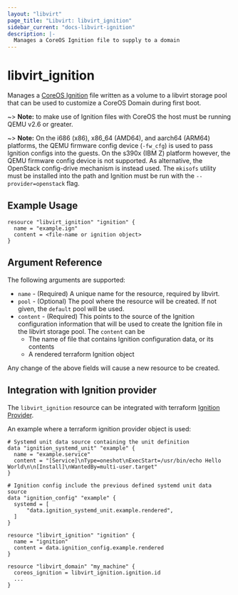 ```yaml
---
layout: "libvirt"
page_title: "Libvirt: libvirt_ignition"
sidebar_current: "docs-libvirt-ignition"
description: |-
  Manages a CoreOS Ignition file to supply to a domain
---
```


# libvirt\_ignition

Manages a [CoreOS Ignition](https://coreos.com/ignition/docs/latest/supported-platforms.html)
file written as a volume to a libvirt storage pool that can be used to customize
a CoreOS Domain during first boot.

~> **Note:** to make use of Ignition files with CoreOS the host must be running QEMU v2.6 or greater.

~> **Note:** On the i686 (x86), x86\_64 (AMD64), and aarch64 (ARM64) platforms,
the QEMU firmware config device (`-fw_cfg`) is used to pass Ignition configs
into the guests. On the s390x (IBM Z) platform however, the QEMU firmware
config device is not supported. As alternative, the OpenStack config-drive
mechanism is instead used. The `mkisofs` utility must be installed into the
path and Ignition must be run with the `--provider=openstack` flag.

## Example Usage

```hcl
resource "libvirt_ignition" "ignition" {
  name = "example.ign"
  content = <file-name or ignition object>
}

```

## Argument Reference

The following arguments are supported:

* `name` - (Required) A unique name for the resource, required by libvirt.
* `pool` - (Optional) The pool where the resource will be created.
  If not given, the `default` pool will be used.
* `content` - (Required) This points to the source of the Ignition configuration
  information that will be used to create the Ignition file in the libvirt
  storage pool.  The `content` can be
  * The name of file that contains Ignition configuration data, or its contents
  * A rendered terraform Ignition object

Any change of the above fields will cause a new resource to be created.

## Integration with Ignition provider

The `libvirt_ignition` resource can be integrated with terraform
[Ignition Provider](https://www.terraform.io/docs/providers/ignition/index.html).

An example where a terraform ignition provider object is used:

```hcl
# Systemd unit data source containing the unit definition
data "ignition_systemd_unit" "example" {
  name = "example.service"
  content = "[Service]\nType=oneshot\nExecStart=/usr/bin/echo Hello World\n\n[Install]\nWantedBy=multi-user.target"
}

# Ignition config include the previous defined systemd unit data source
data "ignition_config" "example" {
  systemd = [
      "data.ignition_systemd_unit.example.rendered",
  ]
}

resource "libvirt_ignition" "ignition" {
  name = "ignition"
  content = data.ignition_config.example.rendered
}

resource "libvirt_domain" "my_machine" {
  coreos_ignition = libvirt_ignition.ignition.id
  ...
}
```
